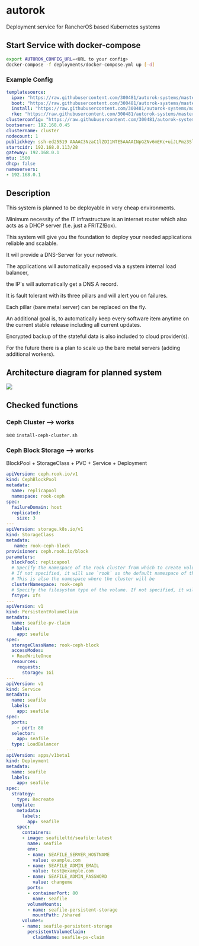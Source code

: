 # autorok

Deployment service for RancherOS based Kubernetes systems

## Start Service with docker-compose

```bash
export AUTOROK_CONFIG_URL=<URL to your config>
docker-compose -f deployments/docker-compose.yml up [-d]
```

### Example Config

```yaml
templatesource:
  ipxe: "https://raw.githubusercontent.com/300481/autorok-systems/master/61ae9431-b480-4bf2-b6dd-ba7eaed7d3b9/templates/ipxe"
  boot: "https://raw.githubusercontent.com/300481/autorok-systems/master/61ae9431-b480-4bf2-b6dd-ba7eaed7d3b9/templates/boot"
  install: "https://raw.githubusercontent.com/300481/autorok-systems/master/61ae9431-b480-4bf2-b6dd-ba7eaed7d3b9/templates/install"
  rke: "https://raw.githubusercontent.com/300481/autorok-systems/master/61ae9431-b480-4bf2-b6dd-ba7eaed7d3b9/templates/rke"
clusterconfig: "https://raw.githubusercontent.com/300481/autorok-systems/master/61ae9431-b480-4bf2-b6dd-ba7eaed7d3b9/cluster.yaml"
bootserver: 192.168.0.45
clustername: cluster
nodecount: 1
publickkey: ssh-ed25519 AAAAC3NzaC1lZDI1NTE5AAAAINpGZNv6mEKc+uiJLPmz3Sld043vb0msB1l4xRjMG58D
startcidr: 192.168.0.113/28
gateway: 192.168.0.1
mtu: 1500
dhcp: false
nameservers:
- 192.168.0.1
```

## Description

This system is planned to be deployable in very cheap environments.

Minimum necessity of the IT infrastructure is an internet router which also acts as a DHCP server (f.e. just a FRITZ!Box).

This system will give you the foundation to deploy your needed applications reliable and scalable.

It will provide a DNS-Server for your network.

The applications will automatically exposed via a system internal load balancer,

the IP's will automatically get a DNS A record.

It is fault tolerant with its three pillars and will alert you on failures.

Each pillar (bare metal server) can be replaced on the fly.

An additional goal is, to automatically keep every software item anytime on the current stable release including all current updates.

Encrypted backup of the stateful data is also included to cloud provider(s).

For the future there is a plan to scale up the bare metal servers (adding additional workers).

## Architecture diagram for planned system

<img src="https://raw.githubusercontent.com/300481/autorok/master/pics/architecture.png">

## Checked functions

### Ceph Cluster --> works

see `install-ceph-cluster.sh`

### Ceph Block Storage --> works

BlockPool + StorageClass + PVC + Service + Deployment

```yaml
apiVersion: ceph.rook.io/v1
kind: CephBlockPool
metadata:
  name: replicapool
  namespace: rook-ceph
spec:
  failureDomain: host
  replicated:
    size: 3
---
apiVersion: storage.k8s.io/v1
kind: StorageClass
metadata:
   name: rook-ceph-block
provisioner: ceph.rook.io/block
parameters:
  blockPool: replicapool
  # Specify the namespace of the rook cluster from which to create volumes.
  # If not specified, it will use `rook` as the default namespace of the cluster.
  # This is also the namespace where the cluster will be
  clusterNamespace: rook-ceph
  # Specify the filesystem type of the volume. If not specified, it will use `ext4`.
  fstype: xfs
---
apiVersion: v1
kind: PersistentVolumeClaim
metadata:
  name: seafile-pv-claim
  labels:
    app: seafile
spec:
  storageClassName: rook-ceph-block
  accessModes:
  - ReadWriteOnce
  resources:
    requests:
      storage: 1Gi
---
apiVersion: v1
kind: Service
metadata:
  name: seafile
  labels:
    app: seafile
spec:
  ports:
    - port: 80
  selector:
    app: seafile
  type: LoadBalancer
---
apiVersion: apps/v1beta1
kind: Deployment
metadata:
  name: seafile
  labels:
    app: seafile
spec:
  strategy:
    type: Recreate
  template:
    metadata:
      labels:
        app: seafile
    spec:
      containers:
      - image: seafileltd/seafile:latest
        name: seafile
        env:
        - name: SEAFILE_SERVER_HOSTNAME
          value: example.com
        - name: SEAFILE_ADMIN_EMAIL
          value: test@example.com
        - name: SEAFILE_ADMIN_PASSWORD
          value: changeme
        ports:
        - containerPort: 80
          name: seafile
        volumeMounts:
        - name: seafile-persistent-storage
          mountPath: /shared
      volumes:
      - name: seafile-persistent-storage
        persistentVolumeClaim:
          claimName: seafile-pv-claim
```
